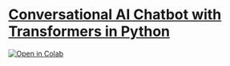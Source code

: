 # [Conversational AI Chatbot with Transformers in Python]()
<p><a title="Open in Colab" href="https://colab.research.google.com/drive/1KAg6X8RFHE0KSvFSZ__w7KGZrSqT4cZ3" target="_blank" rel="noopener"> <img style="box-sizing: border-box; border: 0px; vertical-align: middle; max-width: 100%; height: auto;" src="https://colab.research.google.com/assets/colab-badge.svg" alt="Open in Colab" /></a></p>